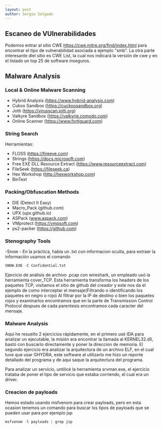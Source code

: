 ```yaml
---
layout: post
author: Sergio Salgado
---
```


## [](#header-2)Escaneo de VUlnerabilidades
Podemos entrar al sitio CWE https://cwe.mitre.org/find/index.html para encontrar el tipo de vulnerabilidad asociada a ejemplo "smb".  La otra parte interesante dlel sitio es CWE List, la cual nos indicará la versión de cwe y en el listado un top 25 de software inseguros.

## [](#header-2)Malware Analysis
### [](#header-3)Local & Online Malware Scanning
- Hybrid Analysis (https://www.hybrid-analysis.com)
- Cukoo Sandbox (https://cuckoosandbox.org)
- Jotti (https://virusscan.jotti.org)
- Valkyre Sandbox (https://valkyrie.comodo.com)
- Online Scanner (https://www.fortiguard.com)

### [](#header-3)String Search
Herramientas:
- FLOSS (https://fireeye.com)
- Strings (https://docs.microsoft.com)
- Free EXE DLL Resource Extract (https://www.resourceextract.com)
- FileSeek (https://fileseek.ca)
- Hex Workshop (http://hexworkshop.com)
- BinText

### [](#header-3)Packing/Obfuscation Methods
- DIE (Detect It Easy)
- Macro_Pack (github.com)
- UPX (upx.github.io)
- ASPack (www.aspack.com)
- VMprotect (https://vmpsoft.com)
- ps2-packer (https://github.com)

### [](#header-3)Stenography Tools
-Snow - En la práctica, había un .txt con informacion oculta, para extraer la información usamos el comando
```s
SNOW.EXE -C Confidential.txt
```
Ejercicio de análisis de archivo .pcap con wireshark, un empleado usó la herramienta cover_TCP. Esta herramienta transforma los headers de los paquetes TCP, visitamos el sitio de github del creador y este nos da el ejemplo de como interceptar el mensaje(Filtrando o identificando los paquetes en negro o rojo) Al filtrar por la IP de destino o bien los paquetes rojos y examinarlos encontramos que en la parte de Transmission Control Protocol despues de cada parentesis encontramos cada caracter del mensaje.

### [](#header-3)Malware Analysis
Aqui he resuelto 2 ejercicios rápidamente, en el primero usé IDA para analizar un ejecutable, la misión era encontrar la llamada al KERNEL32.dll, bastó con buscarlo directamente y poner la direccion de memoria. El segundo ejercicio era analizar la arquitectura de un archivo ELF, en el cual tuve que usar GHYDRA, este software al utilizarlo me hizo un reporte detallado del programa y de aqui saque la arquitectura del programa.

Para analizar un servicio, untilicé la herramienta srvman.exe, el ejercicio trataba de poner el tipo de servicio que estaba corriendo, el cual era un driver.

### [](#header-3)Creacion de payloads
Hemos estado usando msfvenom para crear payloads, pero en esta ocasion tenemos un comando para buscar los tipos de payloads que se pueden usar para por ejemplo jsp
```s
msfvenom -l payloads | grep jsp
```